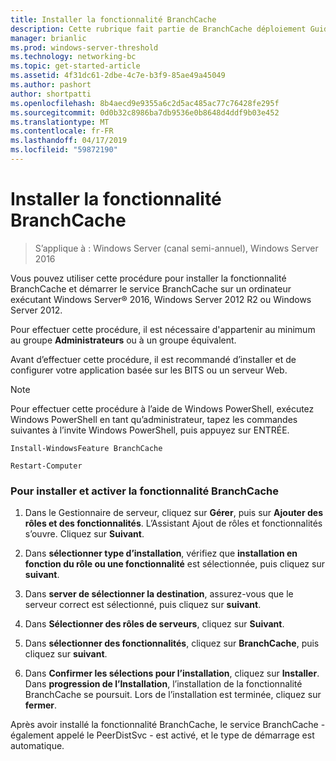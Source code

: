 ```yaml
---
title: Installer la fonctionnalité BranchCache
description: Cette rubrique fait partie de BranchCache déploiement Guide pour Windows Server 2016, qui montre comment déployer BranchCache en mode cache distribué et hébergé pour optimiser l’utilisation de la bande passante WAN dans les succursales
manager: brianlic
ms.prod: windows-server-threshold
ms.technology: networking-bc
ms.topic: get-started-article
ms.assetid: 4f31dc61-2dbe-4c7e-b3f9-85ae49a45049
ms.author: pashort
author: shortpatti
ms.openlocfilehash: 8b4aecd9e9355a6c2d5ac485ac77c76428fe295f
ms.sourcegitcommit: 0d0b32c8986ba7db9536e0b8648d4ddf9b03e452
ms.translationtype: MT
ms.contentlocale: fr-FR
ms.lasthandoff: 04/17/2019
ms.locfileid: "59872190"
---
```

# <a name="install-the-branchcache-feature"></a>Installer la fonctionnalité BranchCache

>S’applique à : Windows Server (canal semi-annuel), Windows Server 2016

Vous pouvez utiliser cette procédure pour installer la fonctionnalité BranchCache et démarrer le service BranchCache sur un ordinateur exécutant Windows Server&reg; 2016, Windows Server 2012 R2 ou Windows Server 2012.  
  
Pour effectuer cette procédure, il est nécessaire d'appartenir au minimum au groupe **Administrateurs** ou à un groupe équivalent.  
  
Avant d’effectuer cette procédure, il est recommandé d’installer et de configurer votre application basée sur les BITS ou un serveur Web.  
  
> [!NOTE]  
> Pour effectuer cette procédure à l’aide de Windows PowerShell, exécutez Windows PowerShell en tant qu’administrateur, tapez les commandes suivantes à l’invite Windows PowerShell, puis appuyez sur ENTRÉE.  
>   
> `Install-WindowsFeature BranchCache`  
>   
> `Restart-Computer`  
  
### <a name="to-install-and-enable-the-branchcache-feature"></a>Pour installer et activer la fonctionnalité BranchCache  
  
1.  Dans le Gestionnaire de serveur, cliquez sur **Gérer**, puis sur **Ajouter des rôles et des fonctionnalités**. L’Assistant Ajout de rôles et fonctionnalités s’ouvre. Cliquez sur **Suivant**.  
  
2.  Dans **sélectionner type d’installation**, vérifiez que **installation en fonction du rôle ou une fonctionnalité** est sélectionnée, puis cliquez sur **suivant**.  
  
3.  Dans **server de sélectionner la destination**, assurez-vous que le serveur correct est sélectionné, puis cliquez sur **suivant**.  
  
4.  Dans **Sélectionner des rôles de serveurs**, cliquez sur **Suivant**.  
  
5.  Dans **sélectionner des fonctionnalités**, cliquez sur **BranchCache**, puis cliquez sur **suivant**.  
  
6.  Dans **Confirmer les sélections pour l’installation**, cliquez sur **Installer**. Dans **progression de l’Installation**, l’installation de la fonctionnalité BranchCache se poursuit. Lors de l’installation est terminée, cliquez sur **fermer**.  
  
Après avoir installé la fonctionnalité BranchCache, le service BranchCache - également appelé le PeerDistSvc - est activé, et le type de démarrage est automatique.  
  


